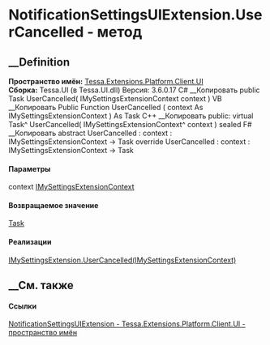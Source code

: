 # NotificationSettingsUIExtension.UserCancelled - метод
##  __Definition
 **Пространство имён:**
[Tessa.Extensions.Platform.Client.UI](N_Tessa_Extensions_Platform_Client_UI.htm)  
 **Сборка:** Tessa.UI (в Tessa.UI.dll) Версия: 3.6.0.17
C# __Копировать
     public Task UserCancelled(
    	IMySettingsExtensionContext context
    )
VB __Копировать
     Public Function UserCancelled ( 
    	context As IMySettingsExtensionContext
    ) As Task
C++ __Копировать
     public:
    virtual Task^ UserCancelled(
    	IMySettingsExtensionContext^ context
    ) sealed
F# __Копировать
     abstract UserCancelled : 
            context : IMySettingsExtensionContext -> Task 
    override UserCancelled : 
            context : IMySettingsExtensionContext -> Task 
#### Параметры
context
[IMySettingsExtensionContext](T_Tessa_UI_Cards_IMySettingsExtensionContext.htm)
#### Возвращаемое значение
[Task](https://learn.microsoft.com/dotnet/api/system.threading.tasks.task)
#### Реализации
[IMySettingsExtension.UserCancelled(IMySettingsExtensionContext)](M_Tessa_UI_Cards_IMySettingsExtension_UserCancelled.htm)  
##  __См. также
#### Ссылки
[NotificationSettingsUIExtension -
](T_Tessa_Extensions_Platform_Client_UI_NotificationSettingsUIExtension.htm)
[Tessa.Extensions.Platform.Client.UI - пространство
имён](N_Tessa_Extensions_Platform_Client_UI.htm)

